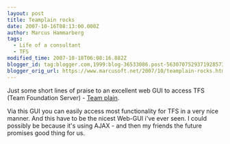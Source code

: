 ```yaml
---
layout: post
title: Teamplain rocks
date: 2007-10-16T08:13:00.000Z
author: Marcus Hammarberg
tags:
  - Life of a consultant
  - TFS
modified_time: 2007-10-18T06:08:16.882Z
blogger_id: tag:blogger.com,1999:blog-36533086.post-5630707529371928573
blogger_orig_url: https://www.marcusoft.net/2007/10/teamplain-rocks.html
---
```



Just some short lines of praise to an excellent web GUI to
access TFS (Team Foundation Server) - [Team
plain](http://www.teamplain.com/).

Via this GUI you can easily access most
functionality for TFS in a very nice manner. And this
have to be the nicest Web-GUI i've ever seen. I could possibly be
because it's using AJAX - and
then my friends the future promises good thing for us.
